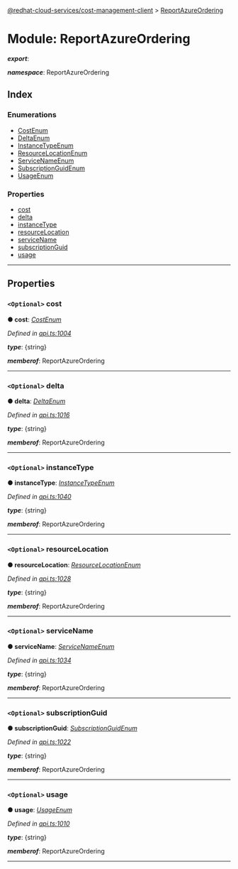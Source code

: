 [@redhat-cloud-services/cost-management-client](../README.md) > [ReportAzureOrdering](../modules/reportazureordering.md)

# Module: ReportAzureOrdering

*__export__*: 

*__namespace__*: ReportAzureOrdering

## Index

### Enumerations

* [CostEnum](../enums/reportazureordering.costenum.md)
* [DeltaEnum](../enums/reportazureordering.deltaenum.md)
* [InstanceTypeEnum](../enums/reportazureordering.instancetypeenum.md)
* [ResourceLocationEnum](../enums/reportazureordering.resourcelocationenum.md)
* [ServiceNameEnum](../enums/reportazureordering.servicenameenum.md)
* [SubscriptionGuidEnum](../enums/reportazureordering.subscriptionguidenum.md)
* [UsageEnum](../enums/reportazureordering.usageenum.md)

### Properties

* [cost](reportazureordering.md#cost)
* [delta](reportazureordering.md#delta)
* [instanceType](reportazureordering.md#instancetype)
* [resourceLocation](reportazureordering.md#resourcelocation)
* [serviceName](reportazureordering.md#servicename)
* [subscriptionGuid](reportazureordering.md#subscriptionguid)
* [usage](reportazureordering.md#usage)

---

## Properties

<a id="cost"></a>

### `<Optional>` cost

**● cost**: *[CostEnum](../enums/reportazureordering.costenum.md)*

*Defined in [api.ts:1004](https://github.com/karelhala/javascript-clients/blob/master/packages/cost-management/api.ts#L1004)*

*__type__*: {string}

*__memberof__*: ReportAzureOrdering

___
<a id="delta"></a>

### `<Optional>` delta

**● delta**: *[DeltaEnum](../enums/reportazureordering.deltaenum.md)*

*Defined in [api.ts:1016](https://github.com/karelhala/javascript-clients/blob/master/packages/cost-management/api.ts#L1016)*

*__type__*: {string}

*__memberof__*: ReportAzureOrdering

___
<a id="instancetype"></a>

### `<Optional>` instanceType

**● instanceType**: *[InstanceTypeEnum](../enums/reportazureordering.instancetypeenum.md)*

*Defined in [api.ts:1040](https://github.com/karelhala/javascript-clients/blob/master/packages/cost-management/api.ts#L1040)*

*__type__*: {string}

*__memberof__*: ReportAzureOrdering

___
<a id="resourcelocation"></a>

### `<Optional>` resourceLocation

**● resourceLocation**: *[ResourceLocationEnum](../enums/reportazureordering.resourcelocationenum.md)*

*Defined in [api.ts:1028](https://github.com/karelhala/javascript-clients/blob/master/packages/cost-management/api.ts#L1028)*

*__type__*: {string}

*__memberof__*: ReportAzureOrdering

___
<a id="servicename"></a>

### `<Optional>` serviceName

**● serviceName**: *[ServiceNameEnum](../enums/reportazureordering.servicenameenum.md)*

*Defined in [api.ts:1034](https://github.com/karelhala/javascript-clients/blob/master/packages/cost-management/api.ts#L1034)*

*__type__*: {string}

*__memberof__*: ReportAzureOrdering

___
<a id="subscriptionguid"></a>

### `<Optional>` subscriptionGuid

**● subscriptionGuid**: *[SubscriptionGuidEnum](../enums/reportazureordering.subscriptionguidenum.md)*

*Defined in [api.ts:1022](https://github.com/karelhala/javascript-clients/blob/master/packages/cost-management/api.ts#L1022)*

*__type__*: {string}

*__memberof__*: ReportAzureOrdering

___
<a id="usage"></a>

### `<Optional>` usage

**● usage**: *[UsageEnum](../enums/reportazureordering.usageenum.md)*

*Defined in [api.ts:1010](https://github.com/karelhala/javascript-clients/blob/master/packages/cost-management/api.ts#L1010)*

*__type__*: {string}

*__memberof__*: ReportAzureOrdering

___

